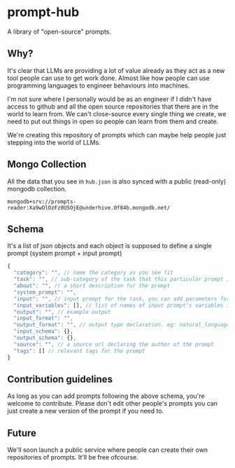 # prompt-hub
A library of "open-source" prompts.

## Why?
It's clear that LLMs are providing a lot of value already as they act as a new tool people can use to get work done. Almost like how people can use programming languages to engineer behaviours into machines.

I'm not sure where I personally would be as an engineer if I didn't have access to github and all the open source repositories that there are in the world to learn from.
We can't close-source every single thing we create, we need to put out things in open so people can learn from them and create.

We're creating this repository of prompts which can maybe help people just stepping into the world of LLMs.

## Mongo Collection
All the data that you see in `hub.json` is also synced with a public (read-only) mongodb collection.
```nodejs
mongodb+srv://prompts-reader:Xa9wOlOzFz0U5OjE@underhive.0f84b.mongodb.net/
```

## Schema 
It's a list of json objects and each object is supposed to define a single prompt (system prompt + input prompt)
```js
{
  "category": "", // name the category as you see fit
  "task": "", // sub-category of the task that this particular prompt is supposed to help with
  "about": "", // a short description for the prompt
  "system_prompt": "",
  "input": "", // input prompt for the task, you can add parameters for the dynamic input prompts. parameter names should be surrounded with double braces '{{ }}'.
  "input_variables": [], // list of names of input prompt's variables if any. default []
  "output": "", // example output
  "input_format": "",
  "output_format": "", // output type declaration. eg: natural_language, json, markdown, html, python, javascript, stateless_prompt, stateful_prompt, etc.
  "input_schema": {}, 
  "output_schema": {}, 
  "source": "", // a source url declaring the author of the prompt
  "tags": [] // relevant tags for the prompt
}

```

## Contribution guidelines
As long as you can add prompts following the above schema, you're welcome to contribute.
Please don't edit other people's prompts you can just create a new version of the prompt if you need to.

## Future
We'll soon launch a public service where people can create their own repositories of prompts. 
It'll be free ofcourse.

